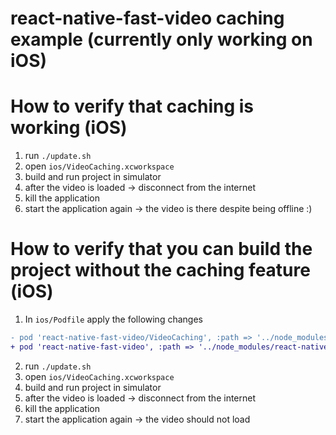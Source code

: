 # react-native-fast-video caching example (currently only working on iOS)

# How to verify that caching is working (iOS)

1. run `./update.sh`
2. open `ios/VideoCaching.xcworkspace`
3. build and run project in simulator
4. after the video is loaded -> disconnect from the internet
5. kill the application
6. start the application again -> the video is there despite being offline :)

# How to verify that you can build the project without the caching feature (iOS)

1. In `ios/Podfile` apply the following changes
```diff
- pod 'react-native-fast-video/VideoCaching', :path => '../node_modules/react-native-fast-video/react-native-fast-video.podspec'
+ pod 'react-native-fast-video', :path => '../node_modules/react-native-fast-video/react-native-fast-video.podspec'
```
2. run `./update.sh`
3. open `ios/VideoCaching.xcworkspace`
4. build and run project in simulator
5. after the video is loaded -> disconnect from the internet
6. kill the application
7. start the application again -> the video should not load
